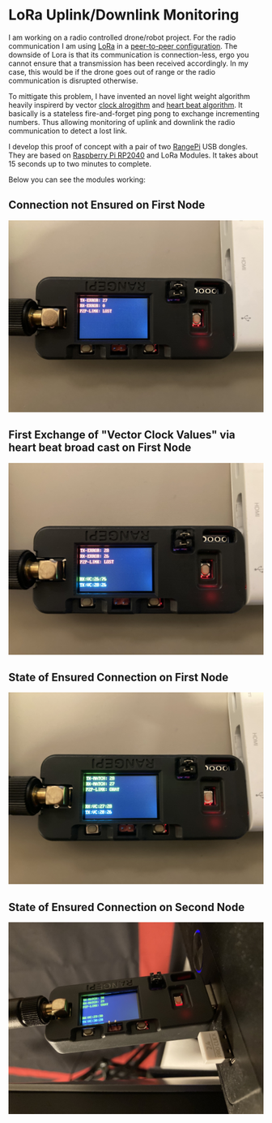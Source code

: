 # LoRa Uplink/Downlink Monitoring

I am working on a radio controlled drone/robot project. For the radio communication I am using [LoRa](https://de.wikipedia.org/wiki/Long_Range_Wide_Area_Network#LoRa_Allianz) in a [peer-to-peer configuration](https://de.wikipedia.org/wiki/Peer-to-Peer).
The downside of Lora is that its communication is connection-less, ergo you cannot ensure that a transmission has been received accordingly.
In my case, this would be if the drone goes out of range or the radio communication is disrupted otherwise.

To mittigate this problem, I have invented an novel light weight algorithm heavily inspirerd by vector [clock alrogithm](https://en.wikipedia.org/wiki/Vector_clock) and [heart beat algorithm](https://en.wikipedia.org/wiki/Heartbeat_(computing)).
It basically is a stateless fire-and-forget ping pong to exchange incrementing numbers.
Thus allowing monitoring of uplink and downlink the radio communication to detect a lost link.

I develop this proof of concept with a pair of two [RangePi](https://shop.sb-components.co.uk/products/range-pi) USB dongles. They are based on [Raspberry Pi RP2040](https://de.wikipedia.org/wiki/RP2040) and LoRa Modules.
It takes about 15 seconds up to two minutes to complete.

Below you can see the modules working:

## Connection not Ensured on First Node

![](/images/IMG_3246.JPEG)

## First Exchange of "Vector Clock Values" via heart beat broad cast on First Node

![](/images/IMG_3247.JPEG)

## State of Ensured Connection on First Node

![](/images/IMG_3248.JPEG)

## State of Ensured Connection on Second Node

![](/images/IMG_3251.JPEG)




